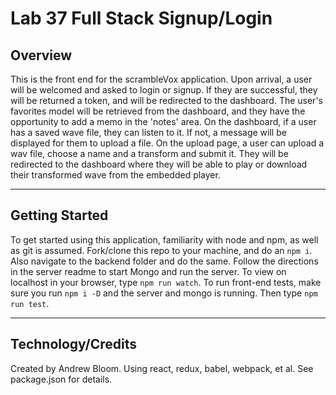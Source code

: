# Lab 37 Full Stack Signup/Login

## Overview

This is the front end for the scrambleVox application. Upon arrival, a user will be welcomed and asked to login or signup. If they are successful, they will be returned a token, and will be redirected to the dashboard. The user's favorites model will be retrieved from the dashboard, and they have the opportunity to add a memo in the 'notes' area. On the dashboard, if a user has a saved wave file, they can listen to it. If not, a message will be displayed for them to upload a file. On the upload page, a user can upload a wav file, choose a name and a transform and submit it. They will be redirected to the dashboard where they will be able to play or download their transformed wave from the embedded player.

***
## Getting Started

To get started using this application, familiarity with node and npm, as well as git is assumed. Fork/clone this repo to your machine, and do an `npm i`. Also navigate to the backend folder and do the same. Follow the directions in the server readme to start Mongo and run the server. To view on localhost in your browser, type `npm run watch`. To run front-end tests, make sure you run `npm i -D` and the server and mongo is running. Then type `npm run test`. 
***
## Technology/Credits

Created by Andrew Bloom. Using react, redux, babel, webpack, et al. See package.json for details.

